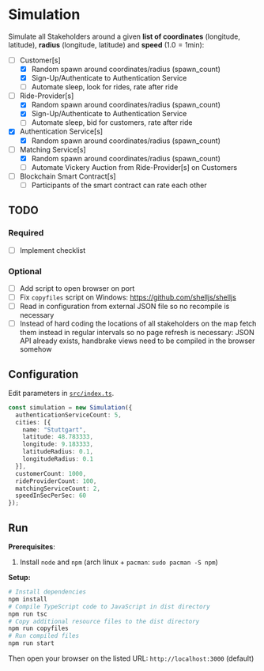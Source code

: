 # Simulation

Simulate all Stakeholders around a given **list of coordinates** (longitude, latitude), **radius** (longitude, latitude) and **speed** ($1.0=1\text{min}$):

- [ ] Customer[s]
  - [x] Random spawn around coordinates/radius (spawn_count)
  - [x] Sign-Up/Authenticate to Authentication Service
  - [ ] Automate sleep, look for rides, rate after ride
- [ ] Ride-Provider[s]
  - [x] Random spawn around coordinates/radius (spawn_count)
  - [x] Sign-Up/Authenticate to Authentication Service
  - [ ] Automate sleep, bid for customers, rate after ride
- [x] Authentication Service[s]
  - [x] Random spawn around coordinates/radius (spawn_count)
- [ ] Matching Service[s]
  - [x] Random spawn around coordinates/radius (spawn_count)
  - [ ] Automate Vickery Auction from Ride-Provider[s] on Customers
- [ ] Blockchain Smart Contract[s]
  - [ ] Participants of the smart contract can rate each other

## TODO

### Required

- [ ] Implement checklist

### Optional

- [ ] Add script to open browser on port
- [ ] Fix `copyfiles` script on Windows: https://github.com/shelljs/shelljs
- [ ] Read in configuration from external JSON file so no recompile is necessary
- [ ] Instead of hard coding the locations of all stakeholders on the map fetch them instead in regular intervals so no page refresh is necessary: JSON API already exists, handbrake views need to be compiled in the browser somehow

## Configuration

Edit parameters in [`src/index.ts`](./src/index.ts).

```ts
const simulation = new Simulation({
  authenticationServiceCount: 5,
  cities: [{
    name: "Stuttgart",
    latitude: 48.783333,
    longitude: 9.183333,
    latitudeRadius: 0.1,
    longitudeRadius: 0.1
  }],
  customerCount: 1000,
  rideProviderCount: 100,
  matchingServiceCount: 2,
  speedInSecPerSec: 60
});
```

## Run

**Prerequisites**:

1. Install `node` and `npm` (arch linux + `pacman`: `sudo pacman -S npm`)

**Setup:**

```sh
# Install dependencies
npm install
# Compile TypeScript code to JavaScript in dist directory
npm run tsc
# Copy additional resource files to the dist directory
npm run copyfiles
# Run compiled files
npm run start
```

Then open your browser on the listed URL: `http://localhost:3000` (default)
